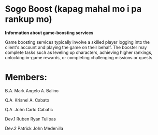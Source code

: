 # Sogo Boost  (kapag mahal mo i pa rankup mo)  

**Information about game-boosting services**  

Game boosting services typically involve a skilled player logging into the client's account and playing the game on their behalf. The booster may complete tasks such as leveling up characters, achieving higher rankings, unlocking in-game rewards, or completing challenging missions or quests.  

# Members: 
B.A.  Mark Angelo A. Balino  

Q.A.  Krisnel A. Cabato  

Q.A.  John Carlo Cabatic 

Dev.1 Ruben Ryan Tulipas  

Dev.2 Patrick John Medenilla 
